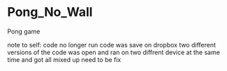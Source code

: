 # Pong_No_Wall
Pong game

note to self:
code no longer run
code was save on dropbox
two different versions of the code was open and ran on two diffrent device at the same time and got all mixed up
need to be fix


